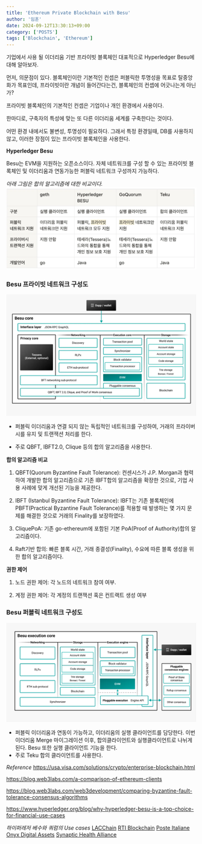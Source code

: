 ```yaml
---
title: 'Ethereum Private Blockchain with Besu'
author: '임훈'
date: 2024-09-12T13:30:13+09:00
category: ['POSTS']
tags: ['Blockchain', 'Ethereum']
---
```


기업에서 사용 될 이더리움 기반 프라이빗 블록체인 대표적으로 Hyperledger Besu에 대해 알아보자.

먼저, 의문점이 있다. 블록체인이란 기본적인 컨셉은 퍼블릭한 투명성을 목표로 탈중앙화가 목표인데, 프라이빗이란 개념이 들어간다는건, 블록체인의 컨셉에 어긋나는게 아닌가?

프라이빗 블록체인의 기본적인 컨셉은 기업이나 개인 환경에서 사용이다.

한마디로, 구축자의 특성에 맞는 또 다른 이더리움 세계를 구축한다는 것이다.

어떤 환경 내에서도 불변성, 투명성이 필요하다. 그래서 특정 환경일때, DB를 사용하지 않고, 이러한 장점이 있는 프라이빗 블록체인을 사용한다.

**Hyperledger Besu**

Besu는 EVM을 지원하는 오픈소스이다. 자체 네트워크를 구성 할 수 있는 프라이빗 블록체인 및 이더리움과 연동가능한 퍼블릭 네트워크 구성까지 가능하다.

*아래 그림은 합의 알고리즘에 대한 비교이다.*
![concensus](images/concensus.webp)

### Besu 프라이빗 네트워크 구성도
![structure](images/structure1.webp)

* 퍼블릭 이더리움과 연결 되지 않는 독립적인 네트워크를 구성하여, 거래의 프라이버시를 유지 및 트랜잭션 처리를 한다.

* 주로 QBFT, IBFT2.0, Clique 등의 합의 알고리즘을 사용한다.

**합의 알고리즘 비교**
1. QBFT(Quorum Byzantine Fault Tolerance): 컨센시스가 J.P. Morgan과 협력하여 개발한 합의 알고리즘으로 기존 IBFT합의 알고리즘을 확장한 것으로, 기업 사용 사례에 맞게 개선된 기능을 제공한다.

2. IBFT (Istanbul Byzantine Fault Tolerance): IBFT는 기존 블록체인에 PBFT(Practical Byzantine Fault Tolerance)를 적용할 때 발생하는 몇 가지 문제를 해결한 것으로 거래의 Finality를 보장하였다.

3. CliquePoA: 기존 go-ethereum에 포함된 기본 PoA(Proof of Authority)합의 알고리즘이다.

4. Raft기반 합의: 빠른 블록 시간, 거래 종결성(Finality), 수요에 따른 블록 생성을 위한 합의 알고리즘이다.

**권한 제어**
1. 노드 권한 제어: 각 노드의 네트워크 참여 여부.

2. 계정 권한 제어: 각 계정의 트랜잭션 혹은 컨트랙트 생성 여부

### Besu 퍼블릭 네트워크 구성도
![structure](images/structure2.webp)

* 퍼블릭 이더리움과 연동이 가능하고, 이더리움의 실행 클라이언트를 담당한다. 이번 이더리움 Merge 마이그레이션 이후, 합의클라이언트와 실행클라이언트로 나뉘게 된다. Besu 또한 실행 클라이언트 기능을 한다.
* 주로 Teku 합의 클라이언트를 사용한다.


*Reference*
<https://usa.visa.com/solutions/crypto/enterprise-blockchain.html>

<https://blog.web3labs.com/a-comparison-of-ethereum-clients>

<https://blog.web3labs.com/web3development/comparing-byzantine-fault-tolerance-consensus-algorithms>

<https://www.hyperledger.org/blog/why-hyperledger-besu-is-a-top-choice-for-financial-use-cases>

*하이퍼레저 베수와 쿼럼의 Use cases*
[LACChain](https://www.coindesk.com/business/2021/04/08/citi-completes-cross-border-payments-pilot-using-lacchain/)
[RTI Blockchain](https://www.hyperledger.org/learn/webinars/hyperledger-in-depth-an-hour-with-ledger-leopard-supply-chain-traceability)
[Poste Italiane](https://www.hyperledger.org/case-studies/posteitaliane-case-study)
[Onyx Digital Assets](https://www.jpmorgan.com/onyx/content-hub.htm)
[Synaptic Health Alliance](https://newsroom.statefarm.com/blockchain-solution-solves-state-farm-usaa-subrogation-challenge/)